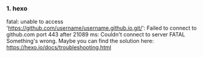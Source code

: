 ### 1. hexo

fatal: unable to access 'https://github.com/username/username.github.io.git/': Failed to connect to github.com port 443 after 21089 ms: Couldn't connect to server
FATAL Something's wrong. Maybe you can find the solution here: https://hexo.io/docs/troubleshooting.html
